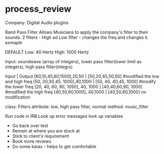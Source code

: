 # process_review
Company: Digital Audio plugins

Band Pass Filter
Allows Musicians to apply the company's filter to their sounds. 
2 filters - High ad Low filter - changes the freq and changes it.
exmaple 

DEFAULT
Low: 40 Hertz
High: 1000 Hertz

Input: 
soundwave (array of integers), lower pass filter(lower limit as integers), high pass filter(integrs)

Input                                  |          Output
[60,10,45,60,1500],20,50               | [50,20,45,50,50] #modified the low and high freq
[50, 20,30,45, 1000],40,1000           |  [50, 40, 40,45, 1000]    #modify the lower freq
[20, 40, 60, 90, 1050], 40, 1000       | [40,40,60,90, 1000]     #modified the high freq
[40,50,60,1000], 40,1000               |  [40,50,60,1000] no modification

class: Filters
attribute: low, high pass filter, normal
method: music_filter




Run code in IRB
Look up error messages
look up variables


- Go back over test
- Remain at where you are stuck at
- Stick to client's requirement
- Book more reviews
- Do some katas - helps to get comfortable

